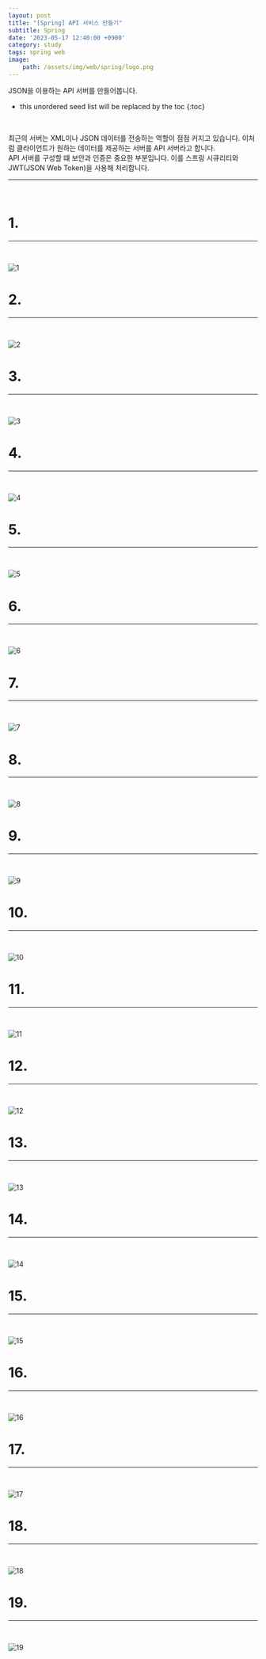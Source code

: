 ```yaml
---
layout: post
title: "[Spring] API 서비스 만들기"
subtitle: Spring
date: '2023-05-17 12:40:00 +0900'
category: study
tags: spring web
image:
    path: /assets/img/web/spring/logo.png
---
```


JSON을 이용하는 API 서버를 만들어봅니다.

<!--more-->

* this unordered seed list will be replaced by the toc
{:toc}
<br>

최근의 서버는 XML이나 JSON 데이터를 전송하는 역할이 점점 커지고 있습니다. 이처럼 클라이언트가 원하는 데이터를 제공하는 서버를 API 서버라고 합니다.<br>
API 서버를 구성할 떄 보안과 인증은 중요한 부분입니다. 이를 스프링 시큐리티와 JWT(JSON Web Token)을 사용해 처리합니다.<br>

---
<br>

# 1. 
---
<br>

![1](/assets/img/web/spring/2023-05-17-[Spring]_API_서비스_만들기/1.png)
<br>



# 2. 
---
<br>

![2](/assets/img/web/spring/2023-05-17-[Spring]_API_서비스_만들기/2.png)
<br>




# 3. 
---
<br>

![3](/assets/img/web/spring/2023-05-17-[Spring]_API_서비스_만들기/3.png)
<br>



# 4. 
---
<br>

![4](/assets/img/web/spring/2023-05-17-[Spring]_API_서비스_만들기/4.png)
<br>




# 5. 
---
<br>

![5](/assets/img/web/spring/2023-05-17-[Spring]_API_서비스_만들기/5.png)
<br>



# 6. 
---
<br>

![6](/assets/img/web/spring/2023-05-17-[Spring]_API_서비스_만들기/6.png)
<br>



# 7. 
---
<br>

![7](/assets/img/web/spring/2023-05-17-[Spring]_API_서비스_만들기/7.png)
<br>



# 8. 
---
<br>

![8](/assets/img/web/spring/2023-05-17-[Spring]_API_서비스_만들기/8.png)
<br>




# 9. 
---
<br>

![9](/assets/img/web/spring/2023-05-17-[Spring]_API_서비스_만들기/9.png)
<br>



# 10. 
---
<br>

![10](/assets/img/web/spring/2023-05-17-[Spring]_API_서비스_만들기/10.png)
<br>



# 11. 
---
<br>

![11](/assets/img/web/spring/2023-05-17-[Spring]_API_서비스_만들기/11.png)
<br>



# 12. 
---
<br>

![12](/assets/img/web/spring/2023-05-17-[Spring]_API_서비스_만들기/12.png)
<br>



# 13. 
---
<br>

![13](/assets/img/web/spring/2023-05-17-[Spring]_API_서비스_만들기/13.png)
<br>



# 14. 
---
<br>

![14](/assets/img/web/spring/2023-05-17-[Spring]_API_서비스_만들기/14.png)
<br>



# 15. 
---
<br>

![15](/assets/img/web/spring/2023-05-17-[Spring]_API_서비스_만들기/15.png)
<br>



# 16. 
---
<br>

![16](/assets/img/web/spring/2023-05-17-[Spring]_API_서비스_만들기/16.png)
<br>



# 17. 
---
<br>

![17](/assets/img/web/spring/2023-05-17-[Spring]_API_서비스_만들기/17.png)
<br>



# 18. 
---
<br>

![18](/assets/img/web/spring/2023-05-17-[Spring]_API_서비스_만들기/18.png)
<br>



# 19. 
---
<br>

![19](/assets/img/web/spring/2023-05-17-[Spring]_API_서비스_만들기/19.png)
<br>


